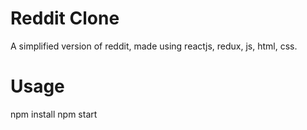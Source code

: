 # Reddit Clone
A simplified version of reddit, made using reactjs, redux, js, html, css.

# Usage
npm install
npm start
